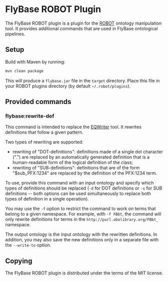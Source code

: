 FlyBase ROBOT Plugin
====================

The FlyBase ROBOT plugin is a plugin for the
[ROBOT](http://robot.obolibrary.org/) ontology manipulation tool. It
provides additional commands that are used in FlyBase ontological
pipelines.

Setup
-----
Build with Maven by running:

```sh
mvn clean package
```

This will produce a `flybase.jar` file in the `target` directory. Place
this file in your ROBOT plugins directory (by default
`~/.robot/plugins`).

Provided commands
-----------------

### flybase:rewrite-def
This command is intended to replace the
[EQWriter](https://github.com/monarch-ebi-dev/eqwriter) tool. It
rewrites definitions that follow a given pattern.

Two types of rewriting are supported:

* rewriting of "DOT-definitions": definitions made of a single dot
  character (".") are replaced by an automatically generated definition
  that is a human-readable form of the logical definition of the class;
* rewriting of "SUB-definitions": definitions that are of the form
  "$sub_PFX:1234" are replaced by the definition of the PFX:1234 term.
  
To use, provide this command with an input ontology and specify which
types of definitions should be replaced (`-d` for DOT definitions or
`-s` for SUB definitions -- both options can be used simultaneously to
replace both types of definition in a single operation).

You may use the `-f` option to restrict the command to work on terms
that belong to a given namespace. For example, with `-f FBbt`, the
command will only rewrite definitions for terms in the
`http://purl.obolibrary.org/FBbt_` namespace.

The output ontology is the input ontology with the rewritten
definitions. In addition, you may also save the new definitions only in
a separate file with the `--write-to` option.

Copying
-------
The FlyBase ROBOT plugin is distributed under the terms of the MIT license.
